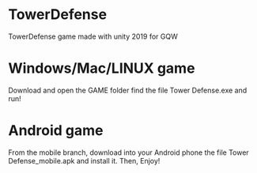 # TowerDefense
TowerDefense game made with unity 2019 for GQW


# Windows/Mac/LINUX game

Download and open the GAME folder find the file Tower Defense.exe and run! 

# Android game

From the mobile branch, download into your Android phone the file Tower Defense_mobile.apk and install it. 
Then, Enjoy!
